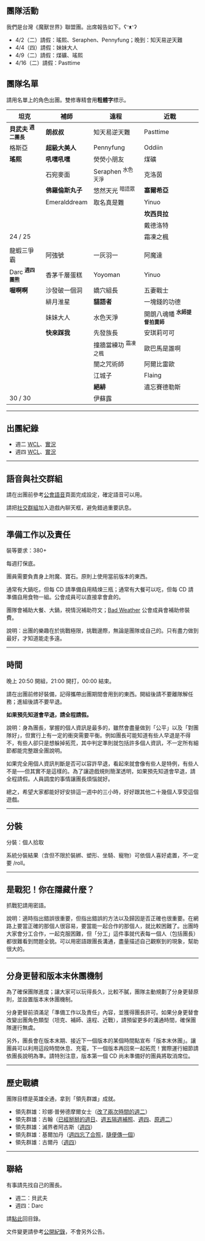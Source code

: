 ## 團隊活動

我們是台灣《魔獸世界》聯盟團。出席報告如下。ʕᵔᴥᵔʔ

- 4/2（二）請假：瑤熙、Seraphen、Pennyfung；晚到：知天易逆天難
- 4/4（四）請假：妹妹大人
- 4/9（二）請假：煤礦、瑤熙
- 4/16（二）請假：Pasttime

## 團隊名單

請用名單上的角色出團。雙修專精會用**粗體字**標示。

| **坦克**                          | **補師**        | **遠程**                      | **近戰**    |
| --------------------------------- | --------------- | ---------------------------- | ----------- |
| **貝武夫** <sup>**週二團長**</sup> |  **朗叔叔**     | 知天易逆天難                  | Pasttime    |
| 格斯亞                             | **超級大美人**  | Pennyfung                    | Oddiin      |
| **瑤熙**                          | **吼嘿吼嘿**     | 熒熒小朋友                    | 煤礦        |
|                                   | 石宛麥面         | Seraphen <sup>水色天淨</sup> | 克洛茵       |
|                                   | **佛羅倫斯丸子** | 悠然天光 <sup>暗語眾</sup>    | **塞爾希亞** |
|                                   | Emeralddream    | 取名真是難                    | Yinuo       |
|                                   |                 |                              | **坎西貝拉** |
|                                   |                 |                              | 戴德洛特     |
| 24 / 25                           |                 |                              | 霜凍之楓     |
|                             |              |                              |                                        |
| 龍蝦三爭霸                   | 阿強號       | 一灰羽一                      | 阿魔達                                 |
| Darc <sup>**週四團熊**</sup> | 香茅千層蛋糕 | Yoyoman                       | Yinuo                                 |
| **喔啊啊**                   | 沙發破一個洞 | 嬌穴組長                      | 五妻戰士                               |
|                             | 緋月淮星     | **貓語者**                    | 一塊錢的功德                            |
|                             | 妹妹大人     | 水色天淨                      | 開朗八魂幡 <sup>**水師提督拍賣師**</sup> |
|                             | **快來踩我** | 先發族長                      | 安琪莉可可                             |
|                             |             | 撞牆當練功 <sup>霜凍之楓</sup> | 歐巴馬是誰啊                            |
|                             |             | 闇之咒術師                     | 阿爾比雷歐                             |
|                             |             | 江城子                        | Flaing                                 |
|                             |             | **絕緋**                      | 遺忘賽德勒斯                            |
| 30 / 30                     |             | 伊蘇露                        |                                        |

---

## 出團紀錄

- 週二 [WCL](https://www.warcraftlogs.com/user/reports-list/256518/)、[實況](https://www.twitch.tv/edwinlee13/videos)
- 週四 [WCL](https://www.warcraftlogs.com/user/reports-list/302729/)、[實況](https://www.twitch.tv/xdorz87/videos)

--- 

## 語音與社交群組

請在出團前參考[公會語音](voicechat.html)頁面完成設定，確定語音可以用。

請把[社交群組](https://blizzard.com/invite/9EVogsdqA)加入遊戲內聊天框，避免錯過重要訊息。

---

## 準備工作以及責任

裝等要求：380+

每週打保底。

團員需要負責身上附魔、寶石。原則上使用當前版本的東西。

通常有大鍋吃，但每 CD 請準備自用精煉三瓶；通常有大餐可以吃，但每 CD 請準備自用食物一組。公會成員可以直接拿會倉的。

團隊會補助大餐、大鍋，視情況補助符文；[Bad Weather](index.html) 公會成員會補助修裝費。

說明：出團的樂趣在於挑戰極限，挑戰邊際，無論是團隊或自己的。只有盡力做到最好，才知道能走多遠。

---

## 時間

晚上 20:50 開組，21:00 開打，00:00 結束。

請在出團前修好裝備，記得攜帶出團期間會用到的東西。開組後請不要離隊解任務；進組後請不要早退。

**如果預先知道會早退，請全程請假。**

說明：身為團長，掌握的個人資訊是最多的，雖然會盡量做到「公平」以及「對團隊好」，但實行上有一定的衝突需要平衡。例如團長可能知道有些人早退是不得不，有些人卻只是想躲掉拓荒，其中判定準則就包括許多個人資訊，不一定所有細節都能完整跟全團說明。

如果完全用個人資訊判斷是否可以容許早退，看起來就會像有些人是特例，有些人不是──但其實不是這樣的。為了讓遊戲規則簡潔透明，如果預先知道會早退，請全程請假。人員調度的事情讓團長煩惱就好。

總之，希望大家都能好好安排這一週中的三小時，好好跟其他二十幾個人享受這個遊戲。

---
## 分裝

分裝：個人拾取

系統分裝結果（含但不限於裝綁、塑形、坐騎、寵物）可依個人喜好處置，不一定要 /roll。

---

## 是戰犯！你在隱藏什麼？

抓戰犯請用密語。

說明：適時指出錯誤很重要，但指出錯誤的方法以及歸因是否正確也很重要。在網路上要當正確的那個人很容易，要當能一起合作的那個人，就比較困難了。出團時大家會分工合作，一起克服困難，但「分工」這件事就代表每一個人（包括團長）都很難看到問題全貌。可以用密語跟團長溝通，盡量描述自己觀察到的現象，幫助很大的。

---

## 分身更替和版本末休團機制

為了確保團隊進度；讓大家可以玩得長久，比較不膩，團隊主動規劃了分身更替原則，並設置版本末休團機制。

分身更替前須滿足「準備工作以及責任」內容，並獲得團長許可。如果分身更替會改變出團角色類型（坦克、補師、遠程、近戰），請預留更多的溝通時間，確保團隊運行無虞。

另外，團長會在版本末期、接近下一個版本的某個時間點宣布「版本末休團」。讓團員可以利用這段時間休息、充電，下一個版本再回來一起拓荒！實際運行細節請依團長說明為準。請特別注意，版本第一個 CD 尚未準備好的團員將取消席位。

---

## 歷史戰績

團隊目標是英雄全通，拿到「領先群雄」成就。

- 領先群雄：珍娜‧普勞德摩爾女士（[改了兩次時間的週二](img_aotc_jaina_tue.jpg)）
- 領先群雄：古翰（[已經掰掰的週日](img_aotc_ghuun_sun.jpg)、[週五隔週補照](img_aotc_ghuun_fri.jpg)、[週四](img_aotc_ghuun_thu.jpg)、[原週二](img_aotc_ghuun_tue.png)）
- 領先群雄：滅界者阿古斯（[週四](img_aotc_argus.jpg)）
- 領先群雄：基爾加丹（[週四忘了合照](img_aotc_kiljaeden.jpg)，[隨便傳一個](img_aotc_kiljaeden2.jpg)）
- 領先群雄：古爾丹（[週四](img_aotc_guldan.jpg)）

---

## 聯絡

有事請先找自己的團長。

- 週二：貝武夫
- 週四：Darc

請[點此](index.html)回目錄。

文件變更請參考[公開紀錄](https://github.com/badbadweather/badbadweather.github.io/commits/master/raid.md)，不會另外公告。
